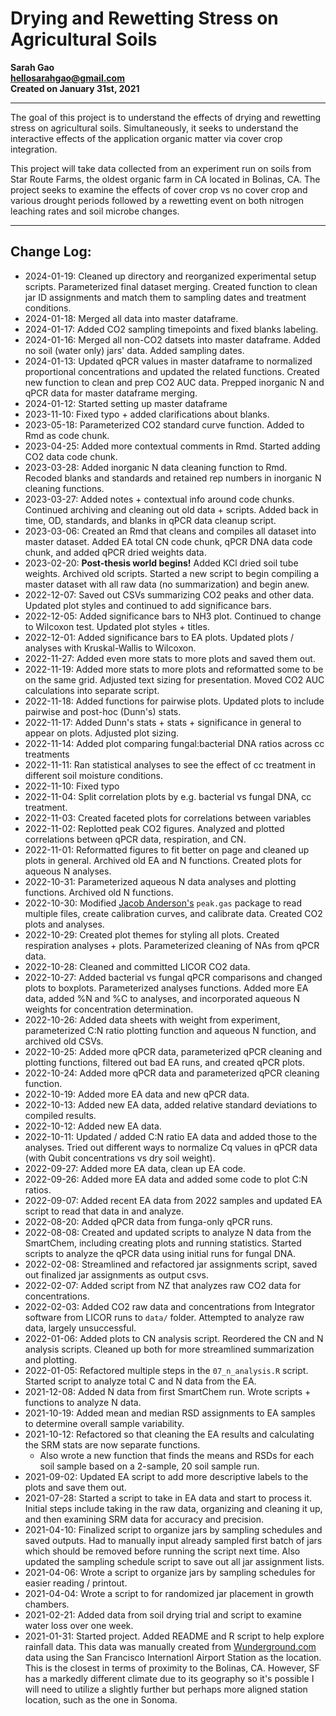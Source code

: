 # Drying and Rewetting Stress on Agricultural Soils

**Sarah Gao  
hellosarahgao@gmail.com  
Created on January 31st, 2021**

***

The goal of this project is to understand the effects of drying and rewetting stress on agricultural soils. Simultaneously, it seeks to understand the interactive effects of the application organic matter via cover crop integration.

This project will take data collected from an experiment run on soils from Star Route Farms, the oldest organic farm in CA located in Bolinas, CA. The project seeks to examine the effects of cover crop vs no cover crop and various drought periods followed by a rewetting event on both nitrogen leaching rates and soil microbe changes.

***

## Change Log:
* 2024-01-19: Cleaned up directory and reorganized experimental setup scripts. Parameterized final dataset merging. Created function to clean jar ID assignments and match them to sampling dates and treatment conditions.
* 2024-01-18: Merged all data into master dataframe.
* 2024-01-17: Added CO2 sampling timepoints and fixed blanks labeling.
* 2024-01-16: Merged all non-CO2 datsets into master dataframe. Added no soil (water only) jars' data. Added sampling dates.
* 2024-01-13: Updated qPCR values in master dataframe to normalized proportional concentrations and updated the related functions. Created new function to clean and prep CO2 AUC data. Prepped inorganic N and qPCR data for master dataframe merging.
* 2024-01-12: Started setting up master dataframe
* 2023-11-10: Fixed typo + added clarifications about blanks.
* 2023-05-18: Parameterized CO2 standard curve function. Added to Rmd as code chunk.
* 2023-04-25: Added more contextual comments in Rmd. Started adding CO2 data code chunk.
* 2023-03-28: Added inorganic N data cleaning function to Rmd. Recoded blanks and standards and retained rep numbers in inorganic N cleaning functions.
* 2023-03-27: Added notes + contextual info around code chunks. Continued archiving and cleaning out old data + scripts. Added back in time, OD, standards, and blanks in qPCR data cleanup script.
* 2023-03-06: Created an Rmd that cleans and compiles all dataset into master dataset. Added EA total CN code chunk, qPCR DNA data code chunk, and added qPCR dried weights data.
* 2023-02-20: **Post-thesis world begins!** Added KCl dried soil tube weights. Archived old scripts. Started a new script to begin compiling a master dataset with all raw data (no summarization) and begin anew.
* 2022-12-07: Saved out CSVs summarizing CO2 peaks and other data. Updated plot styles and continued to add significance bars.
* 2022-12-05: Added significance bars to NH3 plot. Continued to change to Wilcoxon test. Updated plot styles + titles.
* 2022-12-01: Added significance bars to EA plots. Updated plots / analyses with Kruskal-Wallis to Wilcoxon.
* 2022-11-27: Added even more stats to more plots and saved them out.
* 2022-11-19: Added more stats to more plots and reformatted some to be on the same grid. Adjusted text sizing for presentation. Moved CO2 AUC calculations into separate script.
* 2022-11-18: Added functions for pairwise plots. Updated plots to include pairwise and post-hoc (Dunn's) stats.
* 2022-11-17: Added Dunn's stats + stats + significance in general to appear on plots. Adjusted plot sizing.
* 2022-11-14: Added plot comparing fungal:bacterial DNA ratios across cc treatments
* 2022-11-11: Ran statistical analyses to see the effect of cc treatment in different soil moisture conditions.
* 2022-11-10: Fixed typo
* 2022-11-04: Split correlation plots by e.g. bacterial vs fungal DNA, cc treatment.
* 2022-11-03: Created faceted plots for correlations between variables
* 2022-11-02: Replotted peak CO2 figures. Analyzed and plotted correlations between qPCR data, respiration, and CN.
* 2022-11-01: Reformatted figures to fit better on page and cleaned up plots in general. Archived old EA and N functions. Created plots for aqueous N analyses.
* 2022-10-31: Parameterized aqueous N data analyses and plotting functions. Archived old N functions.
* 2022-10-30: Modified [Jacob Anderson's](https://github.com/andersonjake1988/peak.gas) `peak.gas` package to read multiple files, create calibration curves, and calibrate data. Created CO2 plots and analyses.
* 2022-10-29: Created plot themes for styling all plots. Created respiration analyses + plots. Parameterized cleaning of NAs from qPCR data.
* 2022-10-28: Cleaned and committed LICOR CO2 data.
* 2022-10-27: Added bacterial vs fungal qPCR comparisons and changed plots to boxplots. Parameterized analyses functions. Added more EA data, added %N and %C to analyses, and incorporated aqueous N weights for concentration determination.
* 2022-10-26: Added data sheets with weight from experiment, parameterized C:N ratio plotting function and aqueous N function, and archived old CSVs.
* 2022-10-25: Added more qPCR data, parameterized qPCR cleaning and plotting functions, filtered out bad EA runs, and created qPCR plots.
* 2022-10-24: Added more qPCR data and parameterized qPCR cleaning function.
* 2022-10-19: Added more EA data and new qPCR data.
* 2022-10-13: Added new EA data, added relative standard deviations to compiled results.
* 2022-10-12: Added new EA data.
* 2022-10-11: Updated / added C:N ratio EA data and added those to the analyses. Tried out different ways to normalize Cq values in qPCR data (with Qubit concentrations vs dry soil weight).
* 2022-09-27: Added more EA data, clean up EA code.
* 2022-09-26: Added more EA data and added some code to plot C:N ratios.
* 2022-09-07: Added recent EA data from 2022 samples and updated EA script to read that data in and analyze.
* 2022-08-20: Added qPCR data from funga-only qPCR runs.
* 2022-08-08: Created and updated scripts to analyze N data from the SmartChem, including creating plots and running statistics. Started scripts to analyze the qPCR data using initial runs for fungal DNA.
* 2022-02-08: Streamlined and refactored jar assignments script, saved out finalized jar assignments as output csvs.
* 2022-02-07: Added script from NZ that analyzes raw CO2 data for concentrations.
* 2022-02-03: Added CO2 raw data and concentrations from Integrator software from LICOR runs to `data/` folder. Attempted to analyze raw data, largely unsuccessful.
* 2022-01-06: Added plots to CN analysis script. Reordered the CN and N analysis scripts. Cleaned up both for more streamlined summarization and plotting.
* 2022-01-05: Refactored multiple steps in the `07_n_analysis.R` script. Started script to analyze total C and N data from the EA.
* 2021-12-08: Added N data from first SmartChem run. Wrote scripts + functions to analyze N data.
* 2021-10-19: Added mean and median RSD assignments to EA samples to determine overall sample variability.
* 2021-10-12: Refactored so that cleaning the EA results and calculating the SRM stats are now separate functions.
  * Also wrote a new function that finds the means and RSDs for each soil sample based on a 2-sample, 20 soil sample run.
* 2021-09-02: Updated EA script to add more descriptive labels to the plots and save them out.
* 2021-07-28: Started a script to take in EA data and start to process it. Initial steps include taking in the raw data, organizing and cleaning it up, and then examining SRM data for accuracy and precision.
* 2021-04-10: Finalized script to organize jars by sampling schedules and saved outputs. Had to manually input already sampled first batch of jars which should be removed before running the script next time. Also updated the sampling schedule script to save out all jar assignment lists.
* 2021-04-06: Wrote a script to organize jars by sampling schedules for easier reading / printout.
* 2021-04-04: Wrote a script to for randomized jar placement in growth chambers.
* 2021-02-21: Added data from soil drying trial and script to examine water loss over one week.  
* 2021-01-31: Started project. Added README and R script to help explore rainfall data. This data was manually created from [Wunderground.com](https://www.wunderground.com/history/monthly/us/ca/san-francisco/KSFO/date/2018-5) data using the San Francisco Internationl Airport Station as the location. This is the closest in terms of proximity to the Bolinas, CA. However, SF has a markedly different climate due to its geography so it's possible I will need to utilize a slightly further but perhaps more aligned station location, such as the one in Sonoma.
